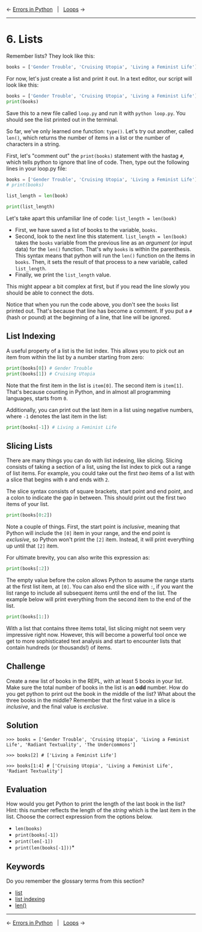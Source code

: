 ← [Errors in Python](05-errors-in-python.md)&nbsp;&nbsp;&nbsp;|&nbsp;&nbsp;&nbsp;[Loops](07-loops.md) →

---

# 6. Lists

Remember lists? They look like this:

```python
books = ['Gender Trouble', 'Cruising Utopia', 'Living a Feminist Life']
```

For now, let's just create a list and print it out. In a text editor, our script will look like this:

```python
books = ['Gender Trouble', 'Cruising Utopia', 'Living a Feminist Life']
print(books)
```

Save this to a new file called `loop.py` and run it with `python loop.py`. You should see the list printed out in the terminal.

So far, we've only learned one function: `type()`. Let's try out another, called `len()`, which returns the number of items in a list or the number of characters in a string. 

First, let's "comment out" the `print(books)` statement with the hastag `#`, which tells python to ignore that line of code. Then, type out the following lines in your loop.py file:

```python
books = ['Gender Trouble', 'Cruising Utopia', 'Living a Feminist Life']
# print(books)

list_length = len(book)

print(list_length)
```

Let's take apart this unfamiliar line of code: `list_length = len(book)`
- First, we have saved a list of books to the variable, `books`.
- Second, look to the next line this statement. `list_length = len(book)` takes the `books` variable from the previous line as an *argument* (or input data) for the `len()` function. That's why `books` is within the parenthesis. This syntax means that python will run the `len()` function on the items in `books`. Then, it sets the result of that process to a new variable, called `list_length`.
- Finally, we print the `list_length` value.

This might appear a bit complex at first, but if you read the line slowly you should be able to connect the dots.

Notice that when you run the code above, you don't see the `books` list printed out. That's because that line has become a comment. If you put a `#` (hash or pound) at the beginning of a line, that line will be ignored.

## List Indexing

A useful property of a list is the list index. This allows you to pick out an item from within the list by a number starting from zero:

```python
print(books[0]) # Gender Trouble
print(books[1]) # Cruising Utopia
```

Note that the first item in the list is `item[0]`. The second item is `item[1]`. That's because counting in Python, and in almost all programming languages, starts from `0`.

Additionally, you can print out the last item in a list using negative numbers, where `-1` denotes the last item in the list:

```python
print(books[-1]) # Living a Feminist Life
```

## Slicing Lists

There are many things you can do with list indexing, like slicing. Slicing consists of taking a section of a list, using the list index to pick out a range of list items. For example, you could take out the first _two_ items of a list with a slice that begins with `0` and ends with `2`.

The slice syntax consists of square brackets, start point and end point, and a colon to indicate the gap in between. This should print out the first two items of your list.

```python
print(books[0:2])
```

Note a couple of things. First, the start point is *inclusive*, meaning that Python will include the `[0]` item in your range, and the end point is _exclusive_, so Python won't print the `[2]` item. Instead, it will print everything up until that `[2]` item.

For ultimate brevity, you can also write this expression as:

```python
print(books[:2])
```

The empty value before the colon allows Python to assume the range starts at the first list item, at `[0]`. You can also end the slice with `:`, if you want the list range to include all subsequent items until the end of the list. The example below will print everything from the second item to the end of the list.

```python
print(books[1:])
```

With a list that contains three items total, list slicing might not seem very impressive right now. However, this will become a powerful tool once we get to more sophisticated text analysis and start to encounter lists that contain hundreds (or thousands!) of items.

## Challenge

Create a new list of books in the REPL, with at least 5 books in your list. Make sure the total number of books in the list is an **odd** number. How do you get python to print out the book in the middle of the list? What about the three books in the middle? Remember that the first value in a slice is _inclusive_, and the final value is _exclusive_.

## Solution

```pycon
>>> books = ['Gender Trouble', 'Cruising Utopia', 'Living a Feminist Life', 'Radiant Textuality', 'The Undercommons']

>>> books[2] # ['Living a Feminist Life']

>>> books[1:4] # ['Cruising Utopia', 'Living a Feminist Life', 'Radiant Textuality']
```

## Evaluation

How would you get Python to print the length of the last book in the list? Hint: this number reflects the length of the _string_ which is the last item in the list. Choose the correct expression from the options below.
- `len(books)`
- `print(books[-1])`
- `print(len[-1])`
- `print(len(books[-1]))`*

## Keywords

Do you remember the glossary terms from this section?

- [list](https://github.com/DHRI-Curriculum/glossary/blob/v2.0/terms/list.md)
- [list indexing](https://github.com/DHRI-Curriculum/glossary/blob/v2.0/terms/list_indexing.md)
- [len()](https://github.com/DHRI-Curriculum/glossary/blob/v2.0/terms/len.md)

---

← [Errors in Python](05-errors-in-python.md)&nbsp;&nbsp;&nbsp;|&nbsp;&nbsp;&nbsp;[Loops](07-loops.md) →